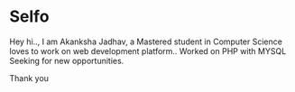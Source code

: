 # Selfo
Hey hi..,
I am Akanksha Jadhav, a Mastered student in Computer Science loves to work on web development platform..
Worked on PHP with MYSQL
Seeking for new opportunities.

Thank you
